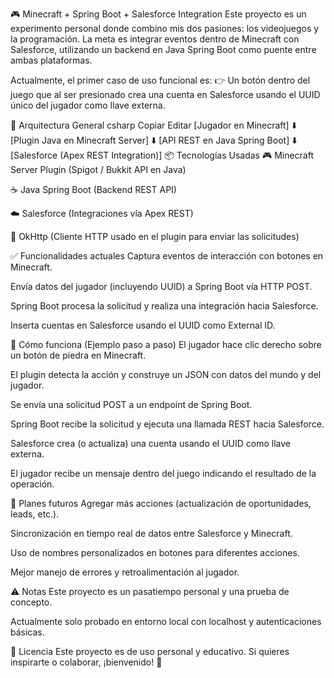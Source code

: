 🎮 Minecraft + Spring Boot + Salesforce Integration
Este proyecto es un experimento personal donde combino mis dos pasiones: los videojuegos y la programación. La meta es integrar eventos dentro de Minecraft con Salesforce, utilizando un backend en Java Spring Boot como puente entre ambas plataformas.

Actualmente, el primer caso de uso funcional es:
👉 Un botón dentro del juego que al ser presionado crea una cuenta en Salesforce usando el UUID único del jugador como llave externa.

🚀 Arquitectura General
csharp
Copiar
Editar
[Jugador en Minecraft] 
       ⬇️
[Plugin Java en Minecraft Server] 
       ⬇️
[API REST en Java Spring Boot]
       ⬇️
[Salesforce (Apex REST Integration)]
📦 Tecnologías Usadas
🎮 Minecraft Server Plugin (Spigot / Bukkit API en Java)

☕ Java Spring Boot (Backend REST API)

☁️ Salesforce (Integraciones vía Apex REST)

🔗 OkHttp (Cliente HTTP usado en el plugin para enviar las solicitudes)

✅ Funcionalidades actuales
 Captura eventos de interacción con botones en Minecraft.

 Envía datos del jugador (incluyendo UUID) a Spring Boot vía HTTP POST.

 Spring Boot procesa la solicitud y realiza una integración hacia Salesforce.

 Inserta cuentas en Salesforce usando el UUID como External ID.

🔧 Cómo funciona (Ejemplo paso a paso)
El jugador hace clic derecho sobre un botón de piedra en Minecraft.

El plugin detecta la acción y construye un JSON con datos del mundo y del jugador.

Se envía una solicitud POST a un endpoint de Spring Boot.

Spring Boot recibe la solicitud y ejecuta una llamada REST hacia Salesforce.

Salesforce crea (o actualiza) una cuenta usando el UUID como llave externa.

El jugador recibe un mensaje dentro del juego indicando el resultado de la operación.

🌱 Planes futuros
Agregar más acciones (actualización de oportunidades, leads, etc.).

Sincronización en tiempo real de datos entre Salesforce y Minecraft.

Uso de nombres personalizados en botones para diferentes acciones.

Mejor manejo de errores y retroalimentación al jugador.

⚠️ Notas
Este proyecto es un pasatiempo personal y una prueba de concepto.

Actualmente solo probado en entorno local con localhost y autenticaciones básicas.

📄 Licencia
Este proyecto es de uso personal y educativo. Si quieres inspirarte o colaborar, ¡bienvenido! 🚀

